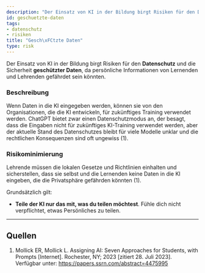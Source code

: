 ```yaml
---
description: "Der Einsatz von KI in der Bildung birgt Risiken für den Datenschutz und die Sicherheit geschützter Daten, da persönliche Informationen von Lernenden und Lehrenden gefährdet sein könnten."
id: geschuetzte-daten
tags:
- datenschutz
- risiken
title: "Gesch\xFCtzte Daten"
type: risk
---
```




Der Einsatz von KI in der Bildung birgt Risiken für den **Datenschutz** und die Sicherheit **geschützter Daten**, da persönliche Informationen von Lernenden und Lehrenden gefährdet sein könnten.


### Beschreibung

Wenn Daten in die KI eingegeben werden, können sie von den Organisationen, die die KI entwickeln, für zukünftiges Training verwendet werden. ChatGPT bietet zwar einen Datenschutzmodus an, der besagt, dass die Eingaben nicht für zukünftiges KI-Training verwendet werden, aber der aktuelle Stand des Datenschutzes bleibt für viele Modelle unklar und die rechtlichen Konsequenzen sind oft ungewiss (1). 


### Risikominimierung

Lehrende müssen die lokalen Gesetze und Richtlinien einhalten und sicherstellen, dass sie selbst und die Lernenden keine Daten in die KI eingeben, die die Privatsphäre gefährden könnten (1).

Grundsätzlich gilt:

  - **Teile der KI nur das mit, was du teilen möchtest**. Fühle dich nicht verpflichtet, etwas Persönliches zu teilen.


---

## Quellen

1.	Mollick ER, Mollick L. Assigning AI: Seven Approaches for Students, with Prompts [Internet]. Rochester, NY; 2023 [zitiert 28. Juli 2023]. Verfügbar unter: https://papers.ssrn.com/abstract=4475995